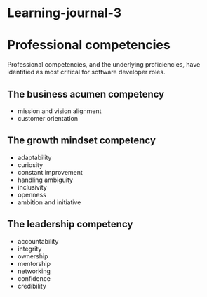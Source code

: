 # Learning-journal-3
# Professional competencies
Professional competencies, and the underlying proficiencies, have identified as most critical for software developer roles.
## The business acumen competency
- mission and vision alignment
- customer orientation
## The growth mindset competency
- adaptability
- curiosity
- constant improvement
- handling ambiguity
- inclusivity
- openness
- ambition and initiative
## The leadership competency
- accountability 
- integrity
- ownership
- mentorship
- networking
- confidence
- credibility
